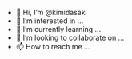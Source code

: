 - 👋 Hi, I’m @kimidasaki
- 👀 I’m interested in ...
- 🌱 I’m currently learning ...
- 💞️ I’m looking to collaborate on ...
- 📫 How to reach me ...

<!---
kimidasaki/kimidasaki is a ✨ special ✨ repository because its `README.md` (this file) appears on your GitHub profile.
You can click the Preview link to take a look at your changes.
--->
